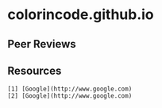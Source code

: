# colorincode.github.io

## Peer Reviews

## Resources
    [1] [Google](http://www.google.com)
    [2] [Google](http://www.google.com)

